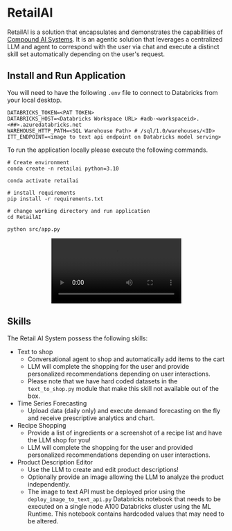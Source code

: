 # RetailAI
RetailAI is a solution that encapsulates and demonstrates the capabilities of [Compound AI Systems](https://bair.berkeley.edu/blog/2024/02/18/compound-ai-systems/). It is an agentic solution that leverages a centralized LLM and agent to correspond with the user via chat and execute a distinct skill set automatically depending on the user's request. 



## Install and Run Application 

You will need to have the following `.env` file to connect to Databricks from your local desktop. 
```
DATABRICKS_TOKEN=<PAT TOKEN>
DATABRICKS_HOST=<Databricks Workspace URL> #adb-<workspaceid>.<##>.azuredatabricks.net
WAREHOUSE_HTTP_PATH=<SQL Warehouse Path> # /sql/1.0/warehouses/<ID>
ITT_ENDPOINT=<image to text api endpoint on Databricks model serving>
```


To run the application locally please execute the following commands. 
```
# Create environment 
conda create -n retailai python=3.10

conda activate retailai

# install requirements 
pip install -r requirements.txt

# change working directory and run application
cd RetailAI

python src/app.py
```
<div style="text-align: center;">
<video src="https://github.com/rchynoweth/RetailAI/assets/79483287/e6011c0e-8bb7-41cb-b15b-779118034252" controls="controls" style="max-width: 730px;"></video>
</div>



## Skills 

The Retail AI System possess the following skills:
- Text to shop
    - Conversational agent to shop and automatically add items to the cart 
    - LLM will complete the shopping for the user and provide personalized recommendations depending on user interactions.
    - Please note that we have hard coded datasets in the `text_to_shop.py` module that make this skill not available out of the box. 
- Time Series Forecasting
    - Upload data (daily only) and execute demand forecasting on the fly and receive prescriptive analytics and chart. 
- Recipe Shopping 
    - Provide a list of ingredients or a screenshot of a recipe list and have the LLM shop for you! 
    - LLM will complete the shopping for the user and provided personalized recommendations depending on user interactions. 
- Product Description Editor
    - Use the LLM to create and edit product descriptions! 
    - Optionally provide an image allowing the LLM to analyze the product independently. 
    - The image to text API must be deployed prior using the `deploy_image_to_text_api.py` Databricks notebook that needs to be executed on a single node A100 Databricks cluster using the ML Runtime. This notebook contains hardcoded values that may need to be altered. 



